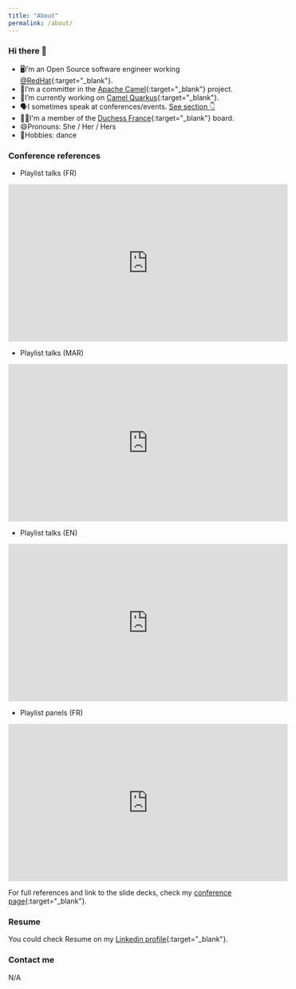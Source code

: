 ```yaml
---
title: "About"
permalink: /about/
---
```


### Hi there 👋

- 🖥I’m an Open Source software engineer working [@RedHat](https://www.redhat.com/){:target="_blank"}.
- 🐪I’m a committer in the [Apache Camel](https://camel.apache.org/){:target="_blank"} project.
- 🔭I’m currently working on [Camel Quarkus](https://camel.apache.org/camel-quarkus){:target="_blank"}.
- 🗣I sometimes speak at conferences/events. [See section 👇](#conference-references)
- 👯‍♀I'm a member of the [Duchess France](https://www.duchess-france.org/){:target="_blank"} board.
- 😄Pronouns: She / Her / Hers
- 💃Hobbies: dance

### Conference references
- Playlist talks (FR)
<iframe src="https://youtube.com/embed/playlist?list=PL4Cp-I9ZvnyEFHJVHcPJpvvKXDLCUrCzy" width="560" height="315" frameborder="0"> </iframe>

- Playlist talks (MAR)
<iframe src="https://youtube.com/embed/playlist?list=PL4Cp-I9ZvnyGSZBes0SLg646a-VgmXkRS" width="560" height="315" frameborder="0"> </iframe>

- Playlist talks (EN)
<iframe src="https://www.youtube.com/embed/playlist?list=PL4Cp-I9ZvnyHULPCUG6t03kv2n3irlvCF" width="560" height="315" frameborder="0"> </iframe>

- Playlist panels (FR)
<iframe src="https://youtube.com/embed/playlist?list=PL4Cp-I9ZvnyHmVWqa69QBzd27_32Ojkd2" width="560" height="315" frameborder="0"></iframe>


For full references and link to the slide decks, check my [conference page](https://github.com/zbendhiba/conference-talks){:target="_blank"}.

### Resume
You could check Resume on my [Linkedin profile](https://www.linkedin.com/in/zbendhiba/){:target="_blank"}.


### Contact me 

N/A
